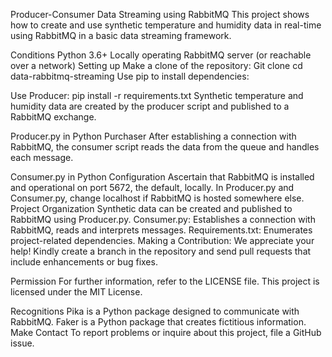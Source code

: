 Producer-Consumer Data Streaming using RabbitMQ
This project shows how to create and use synthetic temperature and humidity data in real-time using RabbitMQ in a basic data streaming framework.

Conditions
Python 3.6+
Locally operating RabbitMQ server (or reachable over a network)
Setting up
Make a clone of the repository:
Git clone <url of repository>
cd data-rabbitmq-streaming
Use pip to install dependencies:

Use Producer: pip install -r requirements.txt
Synthetic temperature and humidity data are created by the producer script and published to a RabbitMQ exchange.


Producer.py in Python
Purchaser
After establishing a connection with RabbitMQ, the consumer script reads the data from the queue and handles each message.

Consumer.py in Python Configuration
Ascertain that RabbitMQ is installed and operational on port 5672, the default, locally.
In Producer.py and Consumer.py, change localhost if RabbitMQ is hosted somewhere else.
Project Organization
Synthetic data can be created and published to RabbitMQ using Producer.py.
Consumer.py: Establishes a connection with RabbitMQ, reads and interprets messages.
Requirements.txt: Enumerates project-related dependencies.
Making a Contribution: We appreciate your help! Kindly create a branch in the repository and send pull requests that include enhancements or bug fixes.

Permission
For further information, refer to the LICENSE file. This project is licensed under the MIT License.

Recognitions
Pika is a Python package designed to communicate with RabbitMQ.
Faker is a Python package that creates fictitious information.
Make Contact
To report problems or inquire about this project, file a GitHub issue.


